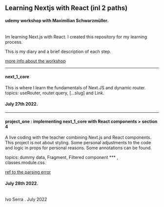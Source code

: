 ## Learning Nextjs with React (inl 2 paths)
#### udemy workshop  with Maximilian Schwarzmüller.

<br>
Im learning Next.js with React. I created this repository for my learning process.

This is my diary and a brief description of each step. 


[more info about the workshop](https://www.udemy.com/course/nextjs-react-the-complete-guide/)

------ 

#### next_1_core
This is where I learn the fundamentals of Next.JS and dynamic router.
topics: useRouter, router.query, [...slug] and Link.

#### July 27th 2022.

------

#### project_one : implementing  next_1_core with React components > section 4
A live coding with the teacher combining Next.js and React components.
This project is not about styling. Some personal adjustments to the code and logic in props for personal reasons. 
Some annotations can be found.

topics: dummy data, Fragment, Filtered component *** , classes.module.css.

[ ref to the parsing error](https://namespaceit.com/blog/parsing-error-cannot-find-module-next-babel)

#### July 28th 2022.


<br>
Ivo Serra . July 2022


<br>
